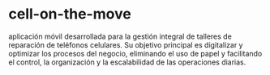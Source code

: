 # cell-on-the-move
aplicación móvil desarrollada para la gestión integral de talleres de reparación de teléfonos celulares. Su objetivo principal es digitalizar y optimizar los procesos del negocio, eliminando el uso de papel y facilitando el control, la organización y la escalabilidad de las operaciones diarias.

